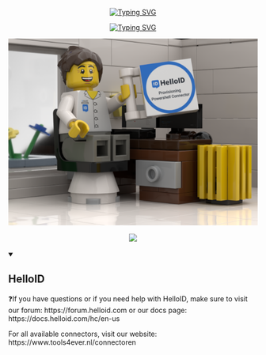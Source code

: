 <p align="center">
  <a href="https://git.io/typing-svg"><img src="https://readme-typing-svg.demolab.com?font=Fira+Code&size=80&duration=1&pause=50000&center=true&vCenter=true&multiline=true&width=700&height=120&lines=Jeroen+Blaauw" alt="Typing SVG" /></a>
</p>

<p align="center">
  <a href="https://git.io/typing-svg"><img src="https://readme-typing-svg.demolab.com?font=Fira+Code&pause=1000&center=true&vCenter=true&multiline=true&width=700&height=120&lines=%F0%9F%9B%A0%EF%B8%8F+Toolmaker;%E2%9A%A1+Tinkering+with+C%23+%2F+PowerShell+and+TypeScript;%F0%9F%92%AC+Ask+me+about+anything!+always+happy+to+help;%E2%AC%87%EF%B8%8F+This+is+me.+Just+finished+a+new+connector+%F0%9F%9A%80" alt="Typing SVG" /></a>
</p>

<p align="center">
  <img src="https://raw.githubusercontent.com/JeroenBL/JeroenBl/master/j.png"/>
</p>

<p align="center">
  <img src="https://streak-stats.demolab.com?user=jeroenbl&theme=synthwave&date_format=M%20j%5B%2C%20Y%5D"/>
</p>

<details open> 
  <summary><h2>HelloID</h2></summary> 
  <p>❓If you have questions or if you need help with HelloID, make sure to visit our forum: https://forum.helloid.com or our docs page: https://docs.helloid.com/hc/en-us</pp>
  <p> For all available connectors, visit our website: https://www.tools4ever.nl/connectoren</p>
</details>

<!--
**mufana/mufana** is a ✨ _special_ ✨ repository because its `README.md` (this file) appears on your GitHub profile.
Here are some ideas to get you started:

- 🔭 I’m currently working on ...
- 🌱 I’m currently learning ...
- 👯 I’m looking to collaborate on ...
- 🤔 I’m looking for help with ...
- 💬 Ask me about ...
- 📫 How to reach me: ...
- 😄 Pronouns: ...
- ⚡ Fun fact: ...
-->
